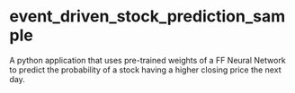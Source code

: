 # event_driven_stock_prediction_sample
A python application that uses pre-trained weights of a FF Neural Network to predict the probability of a stock having a higher closing price the next day.
